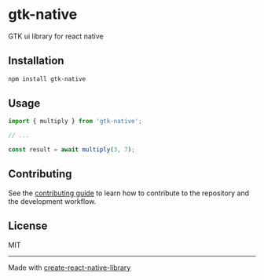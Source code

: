 # gtk-native

GTK ui library for react native

## Installation

```sh
npm install gtk-native
```

## Usage

```js
import { multiply } from 'gtk-native';

// ...

const result = await multiply(3, 7);
```

## Contributing

See the [contributing guide](CONTRIBUTING.md) to learn how to contribute to the repository and the development workflow.

## License

MIT

---

Made with [create-react-native-library](https://github.com/callstack/react-native-builder-bob)
